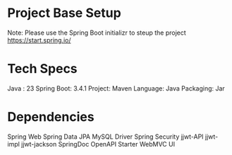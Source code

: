# Project Base Setup

Note: Please use the Spring Boot initializr to steup the project https://start.spring.io/

# Tech Specs
Java : 23
Spring Boot: 3.4.1
Project: Maven
Language: Java
Packaging: Jar

# Dependencies
Spring Web
Spring Data JPA
MySQL Driver
Spring Security
jjwt-API
jjwt-impl
jjwt-jackson
SpringDoc OpenAPI Starter WebMVC UI